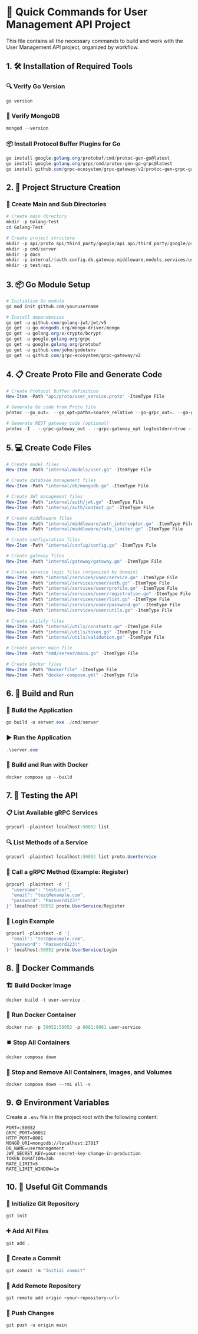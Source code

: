 ﻿# 🚀 Quick Commands for User Management API Project

This file contains all the necessary commands to build and work with the User Management API project, organized by workflow.

## 1. 🛠️ Installation of Required Tools

### 🔍 Verify Go Version
```powershell
go version
```

### 🍃 Verify MongoDB
```powershell
mongod --version
```

### 📦 Install Protocol Buffer Plugins for Go
```powershell
go install google.golang.org/protobuf/cmd/protoc-gen-go@latest
go install google.golang.org/grpc/cmd/protoc-gen-go-grpc@latest
go install github.com/grpc-ecosystem/grpc-gateway/v2/protoc-gen-grpc-gateway@latest
```

## 2. 📂 Project Structure Creation

### 📁 Create Main and Sub Directories
```powershell
# Create main directory
mkdir -p Golang-Test
cd Golang-Test

# Create project structure
mkdir -p api/proto api/third_party/google/api api/third_party/google/protobuf
mkdir -p cmd/server
mkdir -p docs
mkdir -p internal/{auth,config,db,gateway,middleware,models,services/user,utils}
mkdir -p test/api
```

## 3. 📦 Go Module Setup

```powershell
# Initialize Go module
go mod init github.com/yourusername

# Install dependencies
go get -u github.com/golang-jwt/jwt/v5
go get -u go.mongodb.org/mongo-driver/mongo
go get -u golang.org/x/crypto/bcrypt
go get -u google.golang.org/grpc
go get -u google.golang.org/protobuf
go get -u github.com/joho/godotenv
go get -u github.com/grpc-ecosystem/grpc-gateway/v2
```

## 4. 📋 Create Proto File and Generate Code

```powershell
# Create Protocol Buffer definition
New-Item -Path "api/proto/user_service.proto" -ItemType File

# Generate Go code from Proto file
protoc --go_out=. --go_opt=paths=source_relative --go-grpc_out=. --go-grpc_opt=paths=source_relative api/proto/user_service.proto

# Generate REST gateway code (optional)
protoc -I . --grpc-gateway_out . --grpc-gateway_opt logtostderr=true --grpc-gateway_opt paths=source_relative api/proto/user_service.proto
```

## 5. 💻 Create Code Files

```powershell
# Create model files
New-Item -Path "internal/models/user.go" -ItemType File

# Create database management files
New-Item -Path "internal/db/mongodb.go" -ItemType File

# Create JWT management files
New-Item -Path "internal/auth/jwt.go" -ItemType File
New-Item -Path "internal/auth/context.go" -ItemType File

# Create middleware files
New-Item -Path "internal/middleware/auth_interceptor.go" -ItemType File
New-Item -Path "internal/middleware/rate_limiter.go" -ItemType File

# Create configuration files
New-Item -Path "internal/config/config.go" -ItemType File

# Create gateway files
New-Item -Path "internal/gateway/gateway.go" -ItemType File

# Create service logic files (organized by domain)
New-Item -Path "internal/services/user/service.go" -ItemType File
New-Item -Path "internal/services/user/auth.go" -ItemType File
New-Item -Path "internal/services/user/profile.go" -ItemType File
New-Item -Path "internal/services/user/registration.go" -ItemType File
New-Item -Path "internal/services/user/list.go" -ItemType File
New-Item -Path "internal/services/user/password.go" -ItemType File
New-Item -Path "internal/services/user/utils.go" -ItemType File

# Create utility files
New-Item -Path "internal/utils/constants.go" -ItemType File
New-Item -Path "internal/utils/token.go" -ItemType File
New-Item -Path "internal/utils/validation.go" -ItemType File

# Create server main file
New-Item -Path "cmd/server/main.go" -ItemType File

# Create Docker files
New-Item -Path "Dockerfile" -ItemType File
New-Item -Path "docker-compose.yml" -ItemType File
```

## 6. 🚀 Build and Run

### 🔨 Build the Application
```powershell
go build -o server.exe ./cmd/server
```

### ▶️ Run the Application
```powershell
.\server.exe
```

### 🐳 Build and Run with Docker
```powershell
docker compose up --build
```

## 7. 🧪 Testing the API

### 📋 List Available gRPC Services
```powershell
grpcurl -plaintext localhost:50052 list
```

### 🔍 List Methods of a Service
```powershell
grpcurl -plaintext localhost:50052 list proto.UserService
```

### 📡 Call a gRPC Method (Example: Register)
```powershell
grpcurl -plaintext -d '{
  "username": "testuser",
  "email": "test@example.com",
  "password": "Password123!"
}' localhost:50052 proto.UserService/Register
```

### 🔑 Login Example
```powershell
grpcurl -plaintext -d '{
  "email": "test@example.com",
  "password": "Password123!"
}' localhost:50052 proto.UserService/Login
```

## 8. 🐳 Docker Commands

### 🏗️ Build Docker Image
```powershell
docker build -t user-service .
```

### 🚢 Run Docker Container
```powershell
docker run -p 50052:50052 -p 8081:8081 user-service
```

### ⏹️ Stop All Containers
```powershell
docker compose down
```

### 🧹 Stop and Remove All Containers, Images, and Volumes
```powershell
docker compose down --rmi all -v
```

## 9. ⚙️ Environment Variables

Create a `.env` file in the project root with the following content:
```
PORT=:50052
GRPC_PORT=50052
HTTP_PORT=8081
MONGO_URI=mongodb://localhost:27017
DB_NAME=usermanagement
JWT_SECRET_KEY=your-secret-key-change-in-production
TOKEN_DURATION=24h
RATE_LIMIT=5
RATE_LIMIT_WINDOW=1m
```

## 10. 📝 Useful Git Commands

### 🌱 Initialize Git Repository
```powershell
git init
```

### ➕ Add All Files
```powershell
git add .
```

### 💾 Create a Commit
```powershell
git commit -m "Initial commit"
```

### 🔗 Add Remote Repository
```powershell
git remote add origin <your-repository-url>
```

### 🚀 Push Changes
```powershell
git push -u origin main
```
